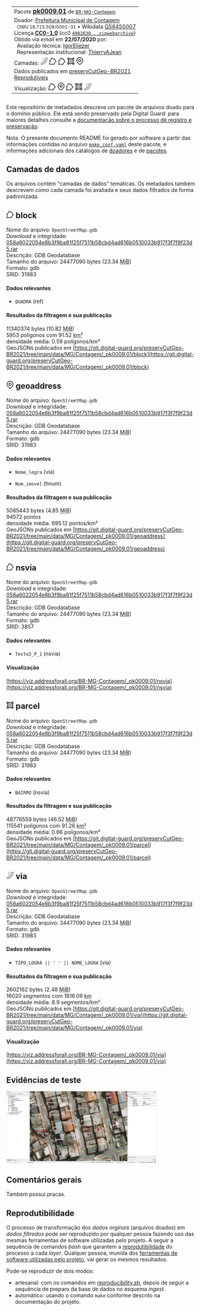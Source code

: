 <aside>
<table align="right" style="padding: 1em">
<tr><td>Pacote <a target="_git" title="link canônico para o git deste pacote" href="https://git.digital-guard.org/preserv-BR/blob/main/data/MG/Contagem/_pk0009.01"><big><b>pk0009.01</b></big></a> de <small><a target="_osmcodes" title="Jurisdição" href="https://afa.codes/BR-MG-Contagem">BR-MG-Contagem</a></small>
</td></tr>
<tr><td>
Doador: <a rel="external" target="_doador" href="http://www.contagem.mg.gov.br">Prefeitura Municipal de Contagem</a>
<br/>&nbsp; <small>CNPJ 18.715.508/0001-31</small> • Wikidata <a rel="external" target="_doador" title="link descritor Wikidata do doador" href="https://www.wikidata.org/wiki/Q56450007">Q56450007</a></small><br/>
Licença <a rel="external" target="_doador" href="https://creativecommons.org/publicdomain/zero/1.0/"><b>CC0-1.0</b></a> (cc0 <a title="SHA256 4982630073e571b5d4f0e347819bf1b8848aec4a9867766b90d75309966dc6fe.zip" href="http://dl.digital-guard.org/4982630073e571b5d4f0e347819bf1b8848aec4a9867766b90d75309966dc6fe.zip"><code>4982630...zip</code></a><a title="SHA256 d575c707490b0867f7d0a38662ac2788c7b787fe5f130673b2ee7bd89f8a7c13.eml" href="d575c707490b0867f7d0a38662ac2788c7b787fe5f130673b2ee7bd89f8a7c13.eml"><code>webarchive</code></a>)<br/>
Obtido via <i>email</i> em <b>22/07/2020</b> por:
<br/>&nbsp; Avaliação técnica: <a rel="external" target="_gitPerson" title="usuário Git" href="https://github.com/IgorEliezer">IgorEliezer</a>
<br/>&nbsp; Representação institucional: <a rel="external" target="_gitPerson" title="usuário Git" href="https://github.com/ThierryAJean">ThierryAJean</a><br/>
</td></tr>
<tr><td>Camadas: <a title="via" href="#-via"><img src="https://raw.githubusercontent.com/digital-guard/preserv/main/docs/assets/layerIcon-via.png" alt="via" width="20"/></a> <a title="block" href="#-block"><img src="https://raw.githubusercontent.com/digital-guard/preserv/main/docs/assets/layerIcon-block.png" alt="block" width="20"/></a> <a title="nsvia" href="#-nsvia"><img src="https://raw.githubusercontent.com/digital-guard/preserv/main/docs/assets/layerIcon-nsvia.png" alt="nsvia" width="20"/></a> <a title="parcel" href="#-parcel"><img src="https://raw.githubusercontent.com/digital-guard/preserv/main/docs/assets/layerIcon-parcel.png" alt="parcel" width="20"/></a> <a title="geoaddress" href="#-geoaddress"><img src="https://raw.githubusercontent.com/digital-guard/preserv/main/docs/assets/layerIcon-geoaddress.png" alt="geoaddress" width="20"/></a> </td></tr>
<tr><td>Dados publicados em <a href="https://git.digital-guard.org/preservCutGeo-BR2021/tree/main/data/MG/Contagem/_pk0009.01">preservCutGeo-BR2021</a><br/><a href="#reprodutibilidade">Reprodutíveis</a></td></tr>
<tr><td>Visualização: <a title="block" href="https://viz.addressforall.org/BR-MG-Contagem/_pk0009.01/block"><img src="https://raw.githubusercontent.com/digital-guard/preserv/main/docs/assets/layerIcon-block.png" alt="block" width="20"/></a> <a title="geoaddress" href="https://viz.addressforall.org/BR-MG-Contagem/_pk0009.01/geoaddress"><img src="https://raw.githubusercontent.com/digital-guard/preserv/main/docs/assets/layerIcon-geoaddress.png" alt="geoaddress" width="20"/></a> <a title="nsvia" href="https://viz.addressforall.org/BR-MG-Contagem/_pk0009.01/nsvia"><img src="https://raw.githubusercontent.com/digital-guard/preserv/main/docs/assets/layerIcon-nsvia.png" alt="nsvia" width="20"/></a> <a title="parcel" href="https://viz.addressforall.org/BR-MG-Contagem/_pk0009.01/parcel"><img src="https://raw.githubusercontent.com/digital-guard/preserv/main/docs/assets/layerIcon-parcel.png" alt="parcel" width="20"/></a> <a title="via" href="https://viz.addressforall.org/BR-MG-Contagem/_pk0009.01/via"><img src="https://raw.githubusercontent.com/digital-guard/preserv/main/docs/assets/layerIcon-via.png" alt="via" width="20"/></a> </td></tr>
</table>
</aside>

<section>

Este repositório de metadados descreve um pacote de arquivos doado para o domínio público. Ele está sendo preservado pela Digital Guard: para maiores detalhes consulte a [documentação sobre o processo de registro e preservação](https://wiki.addressforall.org/doc/Documentação_Digital-guard).

Nota. O presente documento README foi gerado por software a partir das informações contidas no arquivo [`make_conf.yaml`](https://git.digital-guard.org/preserv-BR/blob/main/data/MG/Contagem/_pk0009.01/make_conf.yaml) deste pacote, e informações adicionais dos catálogos de [doadores](https://git.digital-guard.org/preserv-BR/blob/main/data/donor.csv) e de [pacotes](https://git.digital-guard.org/preserv-BR/blob/main/data/donatedPack.csv).

# Camadas de dados

Os arquivos contêm "camadas de dados" temáticas. Os metadados também descrevem como cada camada foi avaliada e seus dados filtrados de forma padronizada.

## <img src="https://raw.githubusercontent.com/digital-guard/preserv/main/docs/assets/layerIcon-block.png" alt="block" width="20"/> block

Nome do arquivo: `OpenStreetMap.gdb`<br/>*Download* e integridade: [058a6022054e8b3f9ba81f25f7511b58cbd4ad616b0510033b917f3f7f9f23d5.rar](http://dl.digital-guard.org/058a6022054e8b3f9ba81f25f7511b58cbd4ad616b0510033b917f3f7f9f23d5.rar)<br/>Descrição: GDB Geodatabase<br/>Tamanho do arquivo: 24477090 bytes (23.34 <abbr title="mebibyte">MiB</abbr>)<br/>Formato: gdb<br/>SRID: 31983

#### Dados relevantes
* `QUADRA` (ref)

#### Resultados da filtragem e sua publicação
11340374 bytes (10.82 <abbr title="mebibyte">MiB</abbr>)<br/>5953 polígonos com 91.52 <abbr title="quilômetros quadrados">km²</abbr><br/>densidade média: 0.59 polígonos/km²<br/>GeoJSONs publicados em [https://git.digital-guard.org/preservCutGeo-BR2021/tree/main/data/MG/Contagem/_pk0009.01/block](https://git.digital-guard.org/preservCutGeo-BR2021/tree/main/data/MG/Contagem/_pk0009.01/block)

## <img src="https://raw.githubusercontent.com/digital-guard/preserv/main/docs/assets/layerIcon-geoaddress.png" alt="geoaddress" width="20"/> geoaddress

Nome do arquivo: `OpenStreetMap.gdb`<br/>*Download* e integridade: [058a6022054e8b3f9ba81f25f7511b58cbd4ad616b0510033b917f3f7f9f23d5.rar](http://dl.digital-guard.org/058a6022054e8b3f9ba81f25f7511b58cbd4ad616b0510033b917f3f7f9f23d5.rar)<br/>Descrição: GDB Geodatabase<br/>Tamanho do arquivo: 24477090 bytes (23.34 <abbr title="mebibyte">MiB</abbr>)<br/>Formato: gdb<br/>SRID: 31983

#### Dados relevantes
* `Nome_logra` (via)

* `Num_imovel` (hnum)

#### Resultados da filtragem e sua publicação
5085443 bytes (4.85 <abbr title="mebibyte">MiB</abbr>)<br/>94572 pontos<br/>densidade média: 695.12 pontos/km²<br/>GeoJSONs publicados em [https://git.digital-guard.org/preservCutGeo-BR2021/tree/main/data/MG/Contagem/_pk0009.01/geoaddress](https://git.digital-guard.org/preservCutGeo-BR2021/tree/main/data/MG/Contagem/_pk0009.01/geoaddress)

## <img src="https://raw.githubusercontent.com/digital-guard/preserv/main/docs/assets/layerIcon-nsvia.png" alt="nsvia" width="20"/> nsvia

Nome do arquivo: `OpenStreetMap.gdb`<br/>*Download* e integridade: [058a6022054e8b3f9ba81f25f7511b58cbd4ad616b0510033b917f3f7f9f23d5.rar](http://dl.digital-guard.org/058a6022054e8b3f9ba81f25f7511b58cbd4ad616b0510033b917f3f7f9f23d5.rar)<br/>Descrição: GDB Geodatabase<br/>Tamanho do arquivo: 24477090 bytes (23.34 <abbr title="mebibyte">MiB</abbr>)<br/>Formato: gdb<br/>SRID: 3857

#### Dados relevantes
* `Teste2_P_1` (nsvia)

#### Visualização
[https://viz.addressforall.org/BR-MG-Contagem/_pk0009.01/nsvia](https://viz.addressforall.org/BR-MG-Contagem/_pk0009.01/nsvia)
## <img src="https://raw.githubusercontent.com/digital-guard/preserv/main/docs/assets/layerIcon-parcel.png" alt="parcel" width="20"/> parcel

Nome do arquivo: `OpenStreetMap.gdb`<br/>*Download* e integridade: [058a6022054e8b3f9ba81f25f7511b58cbd4ad616b0510033b917f3f7f9f23d5.rar](http://dl.digital-guard.org/058a6022054e8b3f9ba81f25f7511b58cbd4ad616b0510033b917f3f7f9f23d5.rar)<br/>Descrição: GDB Geodatabase<br/>Tamanho do arquivo: 24477090 bytes (23.34 <abbr title="mebibyte">MiB</abbr>)<br/>Formato: gdb<br/>SRID: 31983

#### Dados relevantes
* `BAIRRO` (nsvia)

#### Resultados da filtragem e sua publicação
48776559 bytes (46.52 <abbr title="mebibyte">MiB</abbr>)<br/>115541 polígonos com 91.26 <abbr title="quilômetros quadrados">km²</abbr><br/>densidade média: 0.66 polígonos/km²<br/>GeoJSONs publicados em [https://git.digital-guard.org/preservCutGeo-BR2021/tree/main/data/MG/Contagem/_pk0009.01/parcel](https://git.digital-guard.org/preservCutGeo-BR2021/tree/main/data/MG/Contagem/_pk0009.01/parcel)

## <img src="https://raw.githubusercontent.com/digital-guard/preserv/main/docs/assets/layerIcon-via.png" alt="via" width="20"/> via

Nome do arquivo: `OpenStreetMap.gdb`<br/>*Download* e integridade: [058a6022054e8b3f9ba81f25f7511b58cbd4ad616b0510033b917f3f7f9f23d5.rar](http://dl.digital-guard.org/058a6022054e8b3f9ba81f25f7511b58cbd4ad616b0510033b917f3f7f9f23d5.rar)<br/>Descrição: GDB Geodatabase<br/>Tamanho do arquivo: 24477090 bytes (23.34 <abbr title="mebibyte">MiB</abbr>)<br/>Formato: gdb<br/>SRID: 31983

#### Dados relevantes
* `TIPO_LOGRA || ' ' || NOME_LOGRA` (via)

#### Resultados da filtragem e sua publicação
2602162 bytes (2.48 <abbr title="mebibyte">MiB</abbr>)<br/>16020 segmentos com 1816.09 <abbr title="quilômetros">km</abbr><br/>densidade média: 8.9 segmentos/km²<br/>GeoJSONs publicados em [https://git.digital-guard.org/preservCutGeo-BR2021/tree/main/data/MG/Contagem/_pk0009.01/via](https://git.digital-guard.org/preservCutGeo-BR2021/tree/main/data/MG/Contagem/_pk0009.01/via)

#### Visualização
[https://viz.addressforall.org/BR-MG-Contagem/_pk0009.01/via](https://viz.addressforall.org/BR-MG-Contagem/_pk0009.01/via)

# Evidências de teste
<img src="qgis.png" width="400"/>

# Comentários gerais
Tambem possui pracas.

</section>
<section>

# Reprodutibilidade

O processo de transformação dos *dados orginais* (arquivos doados) em *dados filtrados* pode ser reproduzido por qualquer pessoa fazendo uso das mesmas ferramentas de software utilizadas pelo projeto. A seguir a sequência de comandos *bash* que garantem a [reprodutibilidade](https://en.wikipedia.org/wiki/Reproducibility) do processo a cada *layer*. Qualquer pessoa, munida dos [ferramentas de software utilizadas pelo projeto](https://git.AddressForAll.org/suporte/blob/master/docs/pt/infra.md#ambientes-e-ferramentas-de-uso-geral), vai gerar os mesmos resultados.

Pode-se reproduzir de dois modos:
* artesanal: com os comandos em [reproducibility.sh](https://git.digital-guard.org/preserv-BR/blob/main/data/MG/Contagem/_pk0009.01/reproducibility.sh), depois de seguir a sequência de preparo da base de dados no esquema *ingest*.
* automático: usando o comando `make` conforme descrito na documentação do projeto.

</section>


